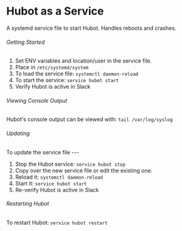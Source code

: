 # Hubot as a Service
A systemd service file to start Hubot. Handles reboots and crashes.

###### Getting Started
1. Set ENV variables and location/user in the service file.
2. Place in `/etc/systemd/system`
3. To load the service file: `systemctl daemon-reload`
4. To start the service: `service hubot start`
5. Verify Hubot is active in Slack

###### Viewing Console Output
Hubot's console output can be viewed with: `tail /var/log/syslog`

###### Updating
To update the service file ---
1. Stop the Hubot service: `service hubot stop`
2. Copy over the new service file or edit the existing one.
3. Reload it: `systemctl daemon-reload`
4. Start it: `service hubot start`
5. Re-verify Hubot is active in Slack

###### Restarting Hubot
To restart Hubot: `service hubot restart`
